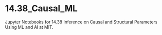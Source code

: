 # 14.38_Causal_ML
Jupyter Notebooks for 14.38 Inference on Causal and Structural Parameters Using ML and AI at MIT.
